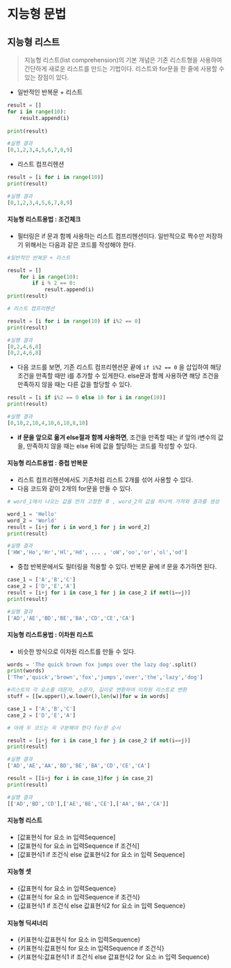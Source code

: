 # 지능형 문법

## 지능형 리스트

> 지능형 리스트(list comprehension)의 기본 개념은 기존 리스트형을 사용하여 간단하게 새로운 리스트를 만드는 기법이다. 리스트와 for문을 한 줄에 사용할 수 있는 장점이 있다.

* 일반적인 반복문 + 리스트

```python
result = []
for i in range(10):
	result.append(i)
	
print(result)

#실행 결과
[0,1,2,3,4,5,6,7,8,9]
```

* 리스트 컴프리헨션

```python
result = [i for i in range(10)]
print(result)

#실행 결과
[0,1,2,3,4,5,6,7,8,9]
```



#### 지능형 리스트용법 : 조건체크

* 필터링은 if 문과 함께 사용하는 리스트 컴프리헨션이다. 일반적으로 짝수만 저장하기 위해서는 다음과 같은 코드를 작성해야 한다.

```python
#일반적인 반복문 + 리스트

result = []
	for i in range(10):
		if i % 2 == 0:
			result.append(i)
print(result)

# 리스트 컴프리헨션

result = [i for i in range(10) if i%2 == 0]
print(result)

#실행 결과
[0,2,4,6,8]
[0,2,4,6,8]
```



* 다음 코드를 보면, 기존 리스트 컴프리헨션문 끝에 `if i%2 == 0` 을 삽입하여 해당 조건을 만족할 때만 i를 추가할 수 있게한다. else문과 함께 사용하면 해당 조건을 만족하지 않을 때는 다른 값을 할당할 수 있다.

```python
result = [i if i%2 == 0 else 10 for i in range(10)]
print(result)

#실행 결과
[0,10,2,10,4,10,6,10,8,10]
```

* **if 문을 앞으로 옮겨 else절과 함께 사용하면**, 조건을 만족할 때는 if 앞의 i변수의 값을, 만족하지 않을 때는 else 뒤에 값을 할당하는 코드를 작성할 수 있다.



#### 지능형 리스트용법 : 중첩 반복문

* 리스트 컴프리헨션에서도 기존처럼 리스트 2개를 섞어 사용할 수 있다.
* 다음 코드와 같이 2개의 for문을 만들 수 있다.

```python
# word_1에서 나오는 값을 먼저 고정한 후 , word_2의 값을 하나씩 가져와 결과를 생성

word_1 = 'Hello'
word_2 = 'World'
result = [i+j for i in word_1 for j in word_2]
print(result)

#실행 결과
['HW','Ho','Hr','Hl','Hd', ... , 'oW','oo','or','ol','od']
```

* 중첩 반복문에서도 필터링을 적용할 수 있다. 반복문 끝에 if 문을 추가하면 된다.

```python
case_1 = ['A','B','C']
case_2 = ['D','E','A']
result = [i+j for i in case_1 for j in case_2 if not(i==j)]
print(result)

#실행 결과
['AD','AE','BD','BE','BA','CD','CE','CA']
```



#### 지능형 리스트용법 : 이차원 리스트

* 비슷한 방식으로 이차원 리스트를 만들 수 있다.

```python
words = 'The quick brown fox jumps over the lazy dog'.split()
print(words)
['The','quick','brown','fox','jumps','over','the','lazy','dog']

#리스트의 각 요소를 대문자, 소문자, 길이로 변환하여 이차원 리스트로 변환
stuff = [[w.upper(),w.lower(),len(w)]for w in words]
```

```python
case_1 = ['A','B','C']
case_2 = ['D','E','A']

# 아래 두 코드는 꼭 구분해야 한다 for문 순서

result = [i+j for i in case_1 for j in case_2 if not(i==j)]
print(result)

#실행 결과
['AD','AE','AA','BD','BE','BA','CD','CE','CA']

result = [[i+j for i in case_1]for j in case_2]
print(result)

#실행 결과
[['AD','BD','CD'],['AE','BE','CE'],['AA','BA','CA']]
```



#### 지능형 리스트

* [값표현식 for 요소 in 입력Sequence]
* [값표현식 for 요소 in 입력Sequence if 조건식]
* [값표현식1 if 조건식 else 값표현식2 for 요소 in 입력 Sequence]



#### 지능형 셋

* {값표현식 for 요소 in 입력Sequence}
* {값표현식 for 요소 in 입력Sequence if 조건식}
* {값표현식1 if 조건식 else 값표현식2 for 요소 in 입력 Sequence}



#### 지능형 딕셔너리

* {키표현식:값표현식 for 요소 in 입력Sequence}
* {키표현식:값표현식 for 요소 in 입력Sequence if 조건식}
* {키표현식:값표현식1 if 조건식 else 값표현식2 for 요소 in 입력 Sequence}

